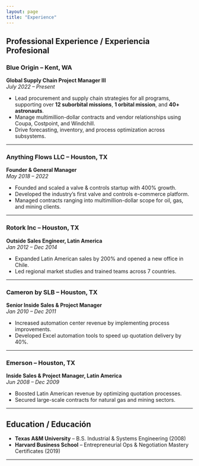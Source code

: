 ```yaml
---
layout: page
title: "Experience"
---
```


## Professional Experience / Experiencia Profesional

### Blue Origin – Kent, WA
**Global Supply Chain Project Manager III**  
*July 2022 – Present*

- Lead procurement and supply chain strategies for all programs, supporting over **12 suborbital missions**, **1 orbital mission**, and **40+ astronauts**.  
- Manage multimillion-dollar contracts and vendor relationships using Coupa, Costpoint, and Windchill.  
- Drive forecasting, inventory, and process optimization across subsystems.  

---

### Anything Flows LLC – Houston, TX
**Founder & General Manager**  
*May 2018 – 2022*

- Founded and scaled a valve & controls startup with 400% growth.  
- Developed the industry’s first valve and controls e-commerce platform.  
- Managed contracts ranging into multimillion-dollar scope for oil, gas, and mining clients.  

---

### Rotork Inc – Houston, TX
**Outside Sales Engineer, Latin America**  
*Jan 2012 – Dec 2014*

- Expanded Latin American sales by 200% and opened a new office in Chile.  
- Led regional market studies and trained teams across 7 countries.  

---

### Cameron by SLB – Houston, TX
**Senior Inside Sales & Project Manager**  
*Jan 2010 – Dec 2011*

- Increased automation center revenue by implementing process improvements.  
- Developed Excel automation tools to speed up quotation delivery by 40%.  

---

### Emerson – Houston, TX
**Inside Sales & Project Manager, Latin America**  
*Jun 2008 – Dec 2009*

- Boosted Latin American revenue by optimizing quotation processes.  
- Secured large-scale contracts for natural gas and mining sectors.  

---

## Education / Educación

- **Texas A&M University** – B.S. Industrial & Systems Engineering (2008)  
- **Harvard Business School** – Entrepreneurial Ops & Negotiation Mastery Certificates (2019)

---

<style>
/* Tailwind handles most responsiveness. Additional tweaks if needed */
@media (max-width: 640px) {
  h2, h3 {
    font-size: 1.1rem;
  }
  p, li {
    font-size: 0.95rem;
  }
}
</style>

